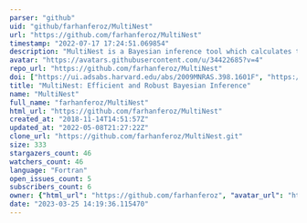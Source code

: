 ```yaml
---
parser: "github"
uid: "github/farhanferoz/MultiNest"
url: "https://github.com/farhanferoz/MultiNest"
timestamp: "2022-07-17 17:24:51.069854"
description: "MultiNest is a Bayesian inference tool which calculates the evidence and explores the parameter space which may contain multiple posterior modes and pronounced (curving) degeneracies in moderately high dimensions. "
avatar: "https://avatars.githubusercontent.com/u/34422685?v=4"
repo_url: "https://github.com/farhanferoz/MultiNest"
doi: ["https://ui.adsabs.harvard.edu/abs/2009MNRAS.398.1601F", "https://ui.adsabs.harvard.edu/abs/2011ascl.soft09006F/abstract"]
title: "MultiNest: Efficient and Robust Bayesian Inference"
name: "MultiNest"
full_name: "farhanferoz/MultiNest"
html_url: "https://github.com/farhanferoz/MultiNest"
created_at: "2018-11-14T14:51:57Z"
updated_at: "2022-05-08T21:27:22Z"
clone_url: "https://github.com/farhanferoz/MultiNest.git"
size: 333
stargazers_count: 46
watchers_count: 46
language: "Fortran"
open_issues_count: 5
subscribers_count: 6
owner: {"html_url": "https://github.com/farhanferoz", "avatar_url": "https://avatars.githubusercontent.com/u/34422685?v=4", "login": "farhanferoz", "type": "User"}
date: "2023-03-25 14:19:36.115470"
---
```

